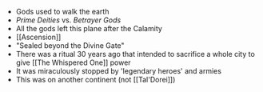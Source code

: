 - Gods used to walk the earth
- _Prime Deities_ vs. _Betrayer Gods_
- All the gods left this plane after the Calamity
- [[Ascension]]
- "Sealed beyond the Divine Gate"
- There was a ritual 30 years ago that intended to sacrifice a whole city to give [[The Whispered One]] power
- It was miraculously stopped by 'legendary heroes' and armies
- This was on another continent (not [[Tal'Dorei]])
